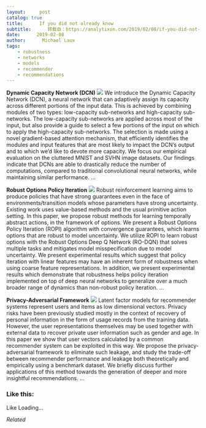```yaml
---
layout:     post
catalog: true
title:      If you did not already know
subtitle:      转载自：https://analytixon.com/2019/02/08/if-you-did-not-already-know-634/
date:      2019-02-08
author:      Michael Laux
tags:
    - robustness
    - networks
    - models
    - recommender
    - recommendations
---
```


**Dynamic Capacity Network (DCN)** ![](https://analytixon.files.wordpress.com/2015/01/google.png?w=529)
We introduce the Dynamic Capacity Network (DCN), a neural network that can adaptively assign its capacity across different portions of the input data. This is achieved by combining modules of two types: low-capacity sub-networks and high-capacity sub-networks. The low-capacity sub-networks are applied across most of the input, but also provide a guide to select a few portions of the input on which to apply the high-capacity sub-networks. The selection is made using a novel gradient-based attention mechanism, that efficiently identifies the modules and input features that are most likely to impact the DCN’s output and to which we’d like to devote more capacity. We focus our empirical evaluation on the cluttered MNIST and SVHN image datasets. Our findings indicate that DCNs are able to drastically reduce the number of computations, compared to traditional convolutional neural networks, while maintaining similar performance. … 

**Robust Options Policy Iteration** ![](https://analytixon.files.wordpress.com/2015/01/google.png?w=529)
Robust reinforcement learning aims to produce policies that have strong guarantees even in the face of environments/transition models whose parameters have strong uncertainty. Existing work uses value-based methods and the usual primitive action setting. In this paper, we propose robust methods for learning temporally abstract actions, in the framework of options. We present a Robust Options Policy Iteration (ROPI) algorithm with convergence guarantees, which learns options that are robust to model uncertainty. We utilize ROPI to learn robust options with the Robust Options Deep Q Network (RO-DQN) that solves multiple tasks and mitigates model misspecification due to model uncertainty. We present experimental results which suggest that policy iteration with linear features may have an inherent form of robustness when using coarse feature representations. In addition, we present experimental results which demonstrate that robustness helps policy iteration implemented on top of deep neural networks to generalize over a much broader range of dynamics than non-robust policy iteration. … 

**Privacy-Adversarial Framework** ![](https://analytixon.files.wordpress.com/2015/01/google.png?w=529)
Latent factor models for recommender systems represent users and items as low dimensional vectors. Privacy risks have been previously studied mostly in the context of recovery of personal information in the form of usage records from the training data. However, the user representations themselves may be used together with external data to recover private user information such as gender and age. In this paper we show that user vectors calculated by a common recommender system can be exploited in this way. We propose the privacy-adversarial framework to eliminate such leakage, and study the trade-off between recommender performance and leakage both theoretically and empirically using a benchmark dataset. We briefly discuss further applications of this method towards the generation of deeper and more insightful recommendations. … 





### Like this:

Like Loading...


*Related*

